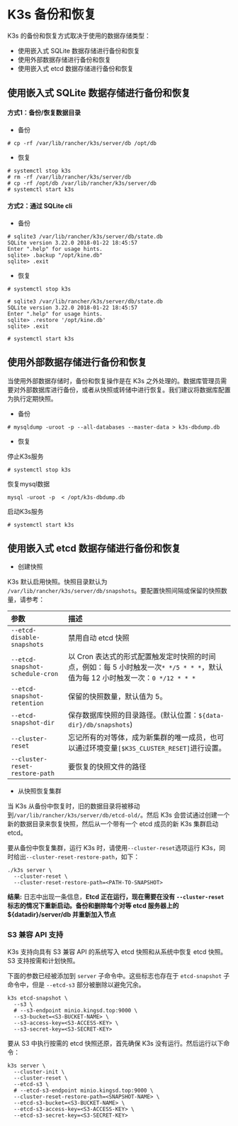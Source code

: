 # K3s 备份和恢复

K3s 的备份和恢复方式取决于使用的数据存储类型：

- 使用嵌入式 SQLite 数据存储进行备份和恢复
- 使用外部数据存储进行备份和恢复
- 使用嵌入式 etcd 数据存储进行备份和恢复

## 使用嵌入式 SQLite 数据存储进行备份和恢复

#### 方式1：备份/恢复数据目录

- 备份
```
# cp -rf /var/lib/rancher/k3s/server/db /opt/db
```

- 恢复
```
# systemctl stop k3s
# rm -rf /var/lib/rancher/k3s/server/db
# cp -rf /opt/db /var/lib/rancher/k3s/server/db
# systemctl start k3s
```

#### 方式2：通过 SQLite cli

- 备份
```
# sqlite3 /var/lib/rancher/k3s/server/db/state.db
SQLite version 3.22.0 2018-01-22 18:45:57
Enter ".help" for usage hints.
sqlite> .backup "/opt/kine.db"
sqlite> .exit
```

- 恢复
```
# systemctl stop k3s

# sqlite3 /var/lib/rancher/k3s/server/db/state.db
SQLite version 3.22.0 2018-01-22 18:45:57
Enter ".help" for usage hints.
sqlite> .restore '/opt/kine.db'
sqlite> .exit

# systemctl start k3s
```

## 使用外部数据存储进行备份和恢复

当使用外部数据存储时，备份和恢复操作是在 K3s 之外处理的。数据库管理员需要对外部数据库进行备份，或者从快照或转储中进行恢复。我们建议将数据库配置为执行定期快照。

- 备份

```
# mysqldump -uroot -p --all-databases --master-data > k3s-dbdump.db
```

- 恢复

停止K3s服务
```
# systemctl stop k3s
```

恢复mysql数据
```
mysql -uroot -p  < /opt/k3s-dbdump.db
```

启动K3s服务
```
# systemctl start k3s
```

## 使用嵌入式 etcd 数据存储进行备份和恢复

- 创建快照

K3s 默认启用快照。快照目录默认为 `/var/lib/rancher/k3s/server/db/snapshots`。要配置快照间隔或保留的快照数量，请参考：

| 参数                            | 描述                                                                                                                           |
| :------------------------------ | :----------------------------------------------------------------------------------------------------------------------------- |
| `--etcd-disable-snapshots`      | 禁用自动 etcd 快照                                                                                                             |
| `--etcd-snapshot-schedule-cron` | 以 Cron 表达式的形式配置触发定时快照的时间点，例如：每 5 小时触发一次`* */5 * * *`，默认值为每 12 小时触发一次：`0 */12 * * *` |
| `--etcd-snapshot-retention`     | 保留的快照数量，默认值为 5。                                                                                                   |
| `--etcd-snapshot-dir`           | 保存数据库快照的目录路径。(默认位置：`${data-dir}/db/snapshots`)                                                               |
| `--cluster-reset`               | 忘记所有的对等体，成为新集群的唯一成员，也可以通过环境变量`[$K3S_CLUSTER_RESET]`进行设置。                                     |
| `--cluster-reset-restore-path`  | 要恢复的快照文件的路径                                                                                                         |

- 从快照恢复集群

当 K3s 从备份中恢复时，旧的数据目录将被移动到`/var/lib/rancher/k3s/server/db/etcd-old/`。然后 K3s 会尝试通过创建一个新的数据目录来恢复快照，然后从一个带有一个 etcd 成员的新 K3s 集群启动 etcd。

要从备份中恢复集群，运行 K3s 时，请使用`--cluster-reset`选项运行 K3s，同时给出`--cluster-reset-restore-path`，如下：

```shell
./k3s server \
  --cluster-reset \
  --cluster-reset-restore-path=<PATH-TO-SNAPSHOT>
```

**结果:** 日志中出现一条信息，**Etcd 正在运行，现在需要在没有 `--cluster-reset` 标志的情况下重新启动。备份和删除每个对等 etcd 服务器上的 ${datadir}/server/db 并重新加入节点**

### S3 兼容 API 支持

K3s 支持向具有 S3 兼容 API 的系统写入 etcd 快照和从系统中恢复 etcd 快照。S3 支持按需和计划快照。

下面的参数已经被添加到 `server` 子命令中。这些标志也存在于 `etcd-snapshot` 子命令中，但是 `--etcd-s3` 部分被删除以避免冗余。

```
k3s etcd-snapshot \
  --s3 \
  # --s3-endpoint minio.kingsd.top:9000 \
  --s3-bucket=<S3-BUCKET-NAME> \
  --s3-access-key=<S3-ACCESS-KEY> \
  --s3-secret-key=<S3-SECRET-KEY>
```

要从 S3 中执行按需的 etcd 快照还原，首先确保 K3s 没有运行。然后运行以下命令：

```
k3s server \
  --cluster-init \
  --cluster-reset \
  --etcd-s3 \
  # --etcd-s3-endpoint minio.kingsd.top:9000 \
  --cluster-reset-restore-path=<SNAPSHOT-NAME> \
  --etcd-s3-bucket=<S3-BUCKET-NAME> \
  --etcd-s3-access-key=<S3-ACCESS-KEY> \
  --etcd-s3-secret-key=<S3-SECRET-KEY>
```